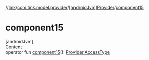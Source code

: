 //[link](../../index.md)/[com.tink.model.provider](../index.md)/[[androidJvm]Provider](index.md)/[component15](component15.md)



# component15  
[androidJvm]  
Content  
operator fun [component15](component15.md)(): [Provider.AccessType](-access-type/index.md)  



